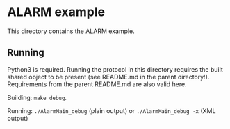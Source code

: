 # ALARM example

This directory contains the ALARM example.

## Running

Python3 is required. Running the protocol in this directory requires the built
shared object to be present (see README.md in the parent directory!).
Requirements from the parent README.md are also valid here.

Building: `make debug`.

Running: `./AlarmMain_debug` (plain output) or `./AlarmMain_debug -x`
(XML output)

